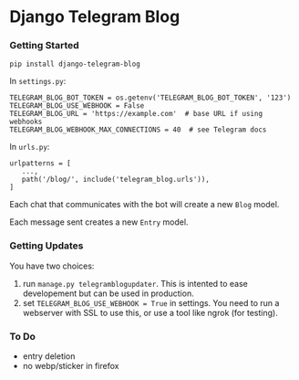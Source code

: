 # Django Telegram Blog


### Getting Started

```
pip install django-telegram-blog
```

In `settings.py`:

```
TELEGRAM_BLOG_BOT_TOKEN = os.getenv('TELEGRAM_BLOG_BOT_TOKEN', '123')
TELEGRAM_BLOG_USE_WEBHOOK = False
TELEGRAM_BLOG_URL = 'https://example.com'  # base URL if using webhooks
TELEGRAM_BLOG_WEBHOOK_MAX_CONNECTIONS = 40  # see Telegram docs
```

In `urls.py`:

```
urlpatterns = [
   ...,
   path('/blog/', include('telegram_blog.urls')), 
]
```

Each chat that communicates with the bot will create a new `Blog` model.

Each message sent creates a new `Entry` model.

### Getting Updates

You have two choices:

1. run `manage.py telegramblogupdater`. This is intented to ease developement but can be used
in production.
2. set `TELEGRAM_BLOG_USE_WEBHOOK = True` in settings. You need to run
a webserver with SSL to use this, or use a tool like ngrok (for testing).

### To Do

- entry deletion
- no webp/sticker in firefox
